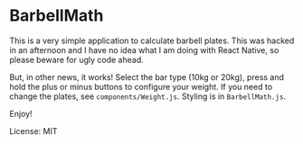 # BarbellMath

This is a very simple application to calculate barbell plates. This was hacked in
an afternoon and I have no idea what I am doing with React Native, so please
beware for ugly code ahead.

But, in other news, it works! Select the bar type (10kg or 20kg), press
and hold the plus or minus buttons to configure your weight. If you need
to change the plates, see `components/Weight.js`. Styling is in `BarbellMath.js`.

Enjoy!

License: MIT
